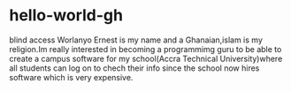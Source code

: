 # hello-world-gh
blind access
Worlanyo Ernest is my name and a Ghanaian,islam is my religion.Im really interested in becoming a programmimg guru to be able to create a campus software for my school(Accra Technical University)where all students can log on to chech their info since the school now hires software which is very expensive.
